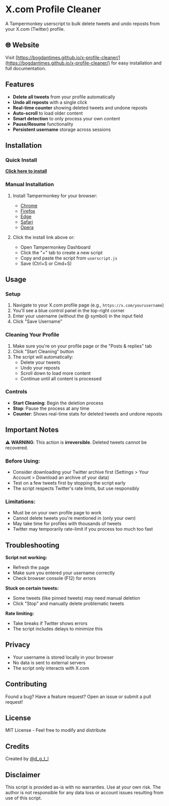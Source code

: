 # X.com Profile Cleaner

A Tampermonkey userscript to bulk delete tweets and undo reposts from your X.com (Twitter) profile.

## 🌐 Website

Visit [https://bogdantimes.github.io/x-profile-cleaner/](https://bogdantimes.github.io/x-profile-cleaner/) for easy installation and full documentation.

## Features

- **Delete all tweets** from your profile automatically
- **Undo all reposts** with a single click
- **Real-time counter** showing deleted tweets and undone reposts
- **Auto-scroll** to load older content
- **Smart detection** to only process your own content
- **Pause/Resume** functionality
- **Persistent username** storage across sessions

## Installation

### Quick Install

**[Click here to install](https://raw.githubusercontent.com/bogdantimes/x-profile-cleaner/main/userscript.js)**

### Manual Installation

1. Install Tampermonkey for your browser:
   - [Chrome](https://chromewebstore.google.com/detail/tampermonkey/dhdgffkkebhmkfjojejmpbldmpobfkfo)
   - [Firefox](https://addons.mozilla.org/en-US/firefox/addon/tampermonkey/)
   - [Edge](https://microsoftedge.microsoft.com/addons/detail/tampermonkey/iikmkjmpaadaobahmlepeloendndfphd)
   - [Safari](https://apps.apple.com/us/app/tampermonkey/id6738342400)
   - [Opera](https://addons.opera.com/en/extensions/details/tampermonkey-beta/)

2. Click the install link above or:
   - Open Tampermonkey Dashboard
   - Click the "+" tab to create a new script
   - Copy and paste the script from `userscript.js`
   - Save (Ctrl+S or Cmd+S)

## Usage

### Setup

1. Navigate to your X.com profile page (e.g., `https://x.com/yourusername`)
2. You'll see a blue control panel in the top-right corner
3. Enter your username (without the @ symbol) in the input field
4. Click "Save Username"

### Cleaning Your Profile

1. Make sure you're on your profile page or the "Posts & replies" tab
2. Click "Start Cleaning" button
3. The script will automatically:
   - Delete your tweets
   - Undo your reposts
   - Scroll down to load more content
   - Continue until all content is processed

### Controls

- **Start Cleaning**: Begin the deletion process
- **Stop**: Pause the process at any time
- **Counter**: Shows real-time stats for deleted tweets and undone reposts

## Important Notes

⚠️ **WARNING**: This action is **irreversible**. Deleted tweets cannot be recovered.

### Before Using:

- Consider downloading your Twitter archive first (Settings > Your Account > Download an archive of your data)
- Test on a few tweets first by stopping the script early
- The script respects Twitter's rate limits, but use responsibly

### Limitations:

- Must be on your own profile page to work
- Cannot delete tweets you're mentioned in (only your own)
- May take time for profiles with thousands of tweets
- Twitter may temporarily rate-limit if you process too much too fast

## Troubleshooting

**Script not working:**
- Refresh the page
- Make sure you entered your username correctly
- Check browser console (F12) for errors

**Stuck on certain tweets:**
- Some tweets (like pinned tweets) may need manual deletion
- Click "Stop" and manually delete problematic tweets

**Rate limiting:**
- Take breaks if Twitter shows errors
- The script includes delays to minimize this

## Privacy

- Your username is stored locally in your browser
- No data is sent to external servers
- The script only interacts with X.com

## Contributing

Found a bug? Have a feature request? Open an issue or submit a pull request!

## License

MIT License - Feel free to modify and distribute

## Credits

Created by [@d_g_t_l](https://x.com/d_g_t_l)

## Disclaimer

This script is provided as-is with no warranties. Use at your own risk. The author is not responsible for any data loss or account issues resulting from use of this script.

